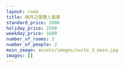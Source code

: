 ```yaml
---
layout: room
title: 映月之屋雙人套房
standard_price: 2800
holiday_price: 2500
weekday_price: 1600
number_of_rooms: 2
number_of_people: 2
main_image: assets/images/suite_3_main.jpg
images: []
---
```


